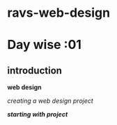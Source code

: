# ravs-web-design

# Day wise :01

## introduction

**web design**

*creating a web design project*

***starting with project***
